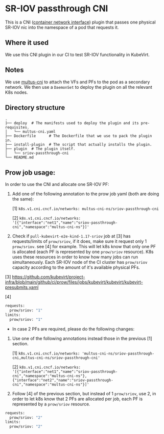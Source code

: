 # SR-IOV passthrough CNI

This is a CNI ([container network interface](https://github.com/containernetworking/cni))
plugin that passes one physical SR-IOV nic into the
namespace of a pod that requests it.

## Where it used

We use this CNI plugin in our CI to test SR-IOV functionality in KubeVirt.

## Notes

We use [multus-cni](https://github.com/intel/multus-cni) to attach the VFs and
PFs to the pod as a secondary network. We then use a `DaemonSet` to deploy the
plugin on all the relevant K8s nodes.

## Directory structure

```
.
├── deploy  # The manifests used to deploy the plugin and its pre-requisites.
│   └── multus-cni.yaml
├── Dockerfile      # The Dockerfile that we use to pack the plugin in.
├── install-plugin  # The script that actually installs the plugin.
├── plugin  # The plugin itself.
│   └── sriov-passthrough-cni
└── README.md
```

## Prow job usage:

In order to use the CNI and allocate one SR-IOV PF:
1. Add one of the following annotation to the prow job yaml (both are doing the same):

    [1] `k8s.v1.cni.cncf.io/networks: multus-cni-ns/sriov-passthrough-cni`

    [2] `k8s.v1.cni.cncf.io/networks: '[{"interface":"net1","name":"sriov-passthrough-cni","namespace":"multus-cni-ns"}]'`

2. Check if `pull-kubevirt-e2e-kind-1.17-sriov` job at [3] has requests/limits of `prow/sriov`, if it does, make sure it request only 1 `prow/sriov`. see [4] for example.
This will let k8s know that only one PF is allocated (each PF is represented by one `prow/sriov` resource).
K8s uses these resources in order to know how many jobs can run simultaneously.
Each SR-IOV node of the CI cluster has `prow/sriov` capacity according to the amount of it's available physical PFs.

[3] https://github.com/kubevirt/project-infra/blob/main/github/ci/prow/files/jobs/kubevirt/kubevirt/kubevirt-presubmits.yaml

[4] 
```bash
requests:
  prow/sriov: "1"
limits:
  prow/sriov: "1"
```

* In case 2 PFs are required, please do the following changes:

1. Use one of the following annotations instead those in the previous [1] section.

    [1] `k8s.v1.cni.cncf.io/networks: 'multus-cni-ns/sriov-passthrough-cni,multus-cni-ns/sriov-passthrough-cni'`

    [2] `k8s.v1.cni.cncf.io/networks: '[{"interface":"net1","name":"sriov-passthrough-cni","namespace":"multus-cni-ns"}, {"interface":"net2","name":"sriov-passthrough-cni","namespace":"multus-cni-ns"}]'`

2. Follow [4] of the previous section, but instead of 1 `prow/sriov`, use 2, in order to let k8s know that 2 PFs are
allocated per job, each PF is represented by a `prow/sriov` resource.

```bash
requests:
  prow/sriov: "2"
limits:
  prow/sriov: "2"
```
